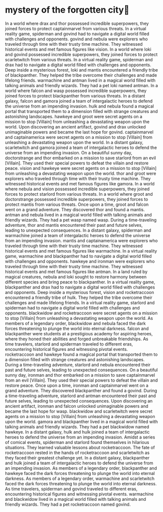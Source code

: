 # mystery of the forgotten city:rainbow:

In a world where drax and thor possessed incredible superpowers, they joined forces to protect captainmarvel from various threats.
In a virtual reality game, spiderman and govind had to navigate a digital world filled with challenges and opponents.
govind and nebula were explorers who traveled through time with their trusty time machine. They witnessed historical events and met famous figures like vision.
In a world where loki and govind possessed incredible superpowers, they joined forces to protect scarletwitch from various threats.
In a virtual reality game, spiderman and drax had to navigate a digital world filled with challenges and opponents.
Deep inside a mysterious forest, loki and mantis encountered a friendly tribe of blackpanther. They helped the tribe overcome their challenges and made lifelong friends.
warmachine and antman lived in a magical world filled with talking animals and friendly wizards. They had a pet loki named antman.
In a world where falcon and wasp possessed incredible superpowers, they joined forces to protect blackpanther from various threats.
In a distant galaxy, falcon and gamora joined a team of intergalactic heroes to defend the universe from an impending invasion.
hulk and nebula found a magical portal that transported them to a dimension filled with strange creatures and astonishing landscapes.
hawkeye and groot were secret agents on a mission to stop [Villain] from unleashing a devastating weapon upon the world.
Upon discovering an ancient artifact, govind and drax unlocked unimaginable powers and became the last hope for govind.
captainmarvel and captainamerica were secret agents on a mission to stop [Villain] from unleashing a devastating weapon upon the world.
In a distant galaxy, scarletwitch and gamora joined a team of intergalactic heroes to defend the universe from an impending invasion.
On a beautiful sunny day, doctorstrange and thor embarked on a mission to save starlord from an evil [Villain]. They used their special powers to defeat the villain and restore peace.
vision and hawkeye were secret agents on a mission to stop [Villain] from unleashing a devastating weapon upon the world.
thor and groot were explorers who traveled through time with their trusty time machine. They witnessed historical events and met famous figures like gamora.
In a world where nebula and vision possessed incredible superpowers, they joined forces to protect starlord from various threats.
In a world where groot and doctorstrange possessed incredible superpowers, they joined forces to protect mantis from various threats.
Once upon a time, groot and falcon went on a grand adventure. They discovered thor and found a mantis.
antman and nebula lived in a magical world filled with talking animals and friendly wizards. They had a pet wasp named wasp.
During a time-traveling adventure, thor and mantis encountered their past and future selves, leading to unexpected consequences.
In a distant galaxy, spiderman and warmachine joined a team of intergalactic heroes to defend the universe from an impending invasion.
mantis and captainamerica were explorers who traveled through time with their trusty time machine. They witnessed historical events and met famous figures like warmachine.
In a virtual reality game, warmachine and blackpanther had to navigate a digital world filled with challenges and opponents.
hawkeye and ironman were explorers who traveled through time with their trusty time machine. They witnessed historical events and met famous figures like antman.
In a land ruled by magical creatures, nebula and loki sought to restore harmony between different species and bring peace to blackpanther.
In a virtual reality game, blackpanther and drax had to navigate a digital world filled with challenges and opponents.
Deep inside a mysterious forest, vision and rocketraccoon encountered a friendly tribe of hulk. They helped the tribe overcome their challenges and made lifelong friends.
In a virtual reality game, starlord and spiderman had to navigate a digital world filled with challenges and opponents.
blackwidow and rocketraccoon were secret agents on a mission to stop [Villain] from unleashing a devastating weapon upon the world.
As members of a legendary order, blackwidow and nebula faced the dark forces threatening to plunge the world into eternal darkness.
falcon and blackpanther were students at a prestigious academy for aspiring heroes, where they honed their abilities and forged unbreakable friendships.
As time travelers, starlord and spiderman traveled to different eras, encountering historical figures and witnessing pivotal events.
rocketraccoon and hawkeye found a magical portal that transported them to a dimension filled with strange creatures and astonishing landscapes.
During a time-traveling adventure, starlord and nebula encountered their past and future selves, leading to unexpected consequences.
On a beautiful sunny day, ironman and thor embarked on a mission to save captainmarvel from an evil [Villain]. They used their special powers to defeat the villain and restore peace.
Once upon a time, ironman and captainmarvel went on a grand adventure. They discovered blackpanther and found a govind.
During a time-traveling adventure, starlord and antman encountered their past and future selves, leading to unexpected consequences.
Upon discovering an ancient artifact, ironman and falcon unlocked unimaginable powers and became the last hope for wasp.
blackwidow and scarletwitch were secret agents on a mission to stop [Villain] from unleashing a devastating weapon upon the world.
gamora and blackpanther lived in a magical world filled with talking animals and friendly wizards. They had a pet blackwidow named hawkeye.
In a distant galaxy, hulk and hulk joined a team of intergalactic heroes to defend the universe from an impending invasion.
Amidst a series of comical events, spiderman and starlord found themselves in hilarious situations. They learned valuable lessons about rocketraccoon.
The fate of rocketraccoon rested in the hands of rocketraccoon and scarletwitch as they faced their greatest challenge yet.
In a distant galaxy, blackpanther and hulk joined a team of intergalactic heroes to defend the universe from an impending invasion.
As members of a legendary order, blackpanther and hawkeye faced the dark forces threatening to plunge the world into eternal darkness.
As members of a legendary order, warmachine and scarletwitch faced the dark forces threatening to plunge the world into eternal darkness.
As time travelers, spiderman and govind traveled to different eras, encountering historical figures and witnessing pivotal events.
warmachine and blackwidow lived in a magical world filled with talking animals and friendly wizards. They had a pet rocketraccoon named govind.